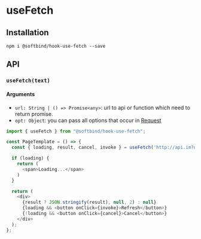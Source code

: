 # useFetch

## Installation

`npm i @softbind/hook-use-fetch --save`

## API

### `useFetch(text)`

#### Arguments
- `url: String | () => Promise<any>`: url to api or function which need to return promise.
- `opt: Object`: you can pass all options that occur in [Request](https://developer.mozilla.org/en-US/docs/Web/API/Request)

```js
import { useFetch } from "@softbind/hook-use-fetch";

const PageTemplate = () => {
  const { loading, result, cancel, invoke } = useFetch('http://api.im?query=Dog')

  if (loading) {
    return (
      <span>Loading...</span>
    )
  }

  return (
    <div>
      {result ? JSON.stringify(result), null, 2) : null}
      {loading && <button onClick={invoke}>Refresh</button>}
      {!loading && <button onClick={cancel}>Cancel</button>}
    </div>
  );
};
```
